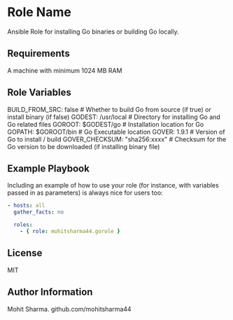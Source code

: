 Role Name
=========

Ansible Role for installing Go binaries or building Go locally.

Requirements
------------

A machine with minimum 1024 MB RAM

Role Variables
--------------

BUILD_FROM_SRC: false                   # Whether to build Go from source (if true) or install binary (if false)
GODEST: /usr/local                      # Directory for installing Go and Go related files
GOROOT: $GODEST/go                      # Installation location for Go
GOPATH: $GOROOT/bin                     # Go Executable location
GOVER: 1.9.1                            # Version of Go to install / build
GOVER_CHECKSUM: "sha256:xxxx"           # Checksum for the Go version to be downloaded (if installing binary file)

Example Playbook
----------------

Including an example of how to use your role (for instance, with variables passed in as parameters) is always nice for users too:

``` yaml
- hosts: all
  gather_facts: no

  roles:
    - { role: mohitsharma44.gorole }

```

License
-------

MIT

Author Information
------------------

Mohit Sharma.
github.com/mohitsharma44
